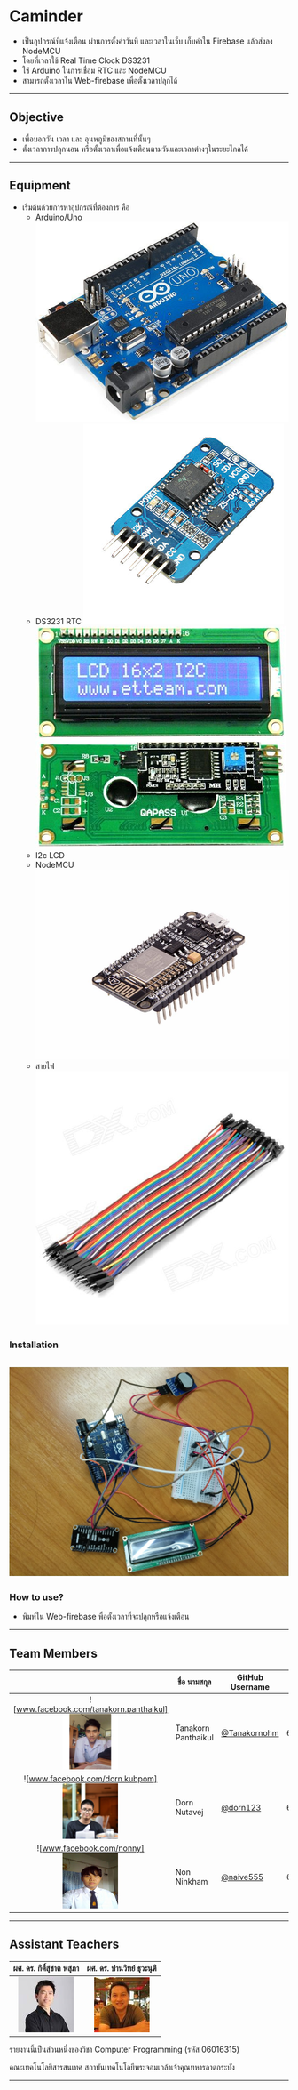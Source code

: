 # Caminder
  - เป็นอุปกรณ์ที่แจ้งเตือน ผ่านการตั้งค่าวันที่ และเวลาในเว็บ เก็บค่าใน Firebase แล้วส่งลง NodeMCU
  - โดยที่เวลาใช้ Real Time Clock DS3231
  - ใช้ Arduino ในการเชื่อม RTC และ NodeMCU
  - สามารถตั้งเวลาใน Web-firebase เพื่อตั้งเวลาปลุกได้
---
## Objective
  - เพื่อบอกวัน เวลา และ อุนหภูมิของสถานที่นั้นๆ
  - ตั้งเวลาการปลุกนอน หรือตั้งเวลาเพื่อแจ้งเตือนตามวันและเวลาต่างๆในระยะไกลได้
---
## Equipment
  - เริ่มต้นด้วยการหาอุปกรณ์ที่ต้องการ คือ
     - Arduino/Uno
     ![](/Resources/Arduino_1.jpg)
     - DS3231 RTC
     ![](/Resources/ds3231.jpg)
     ![](/Resources/i2c_lcd.jpg)
     - I2c LCD
     - NodeMCU
     ![](/Resources/NodeMCU.jpg)
     - สายไฟ
     ![](/Resources/wire.jpg)
### Installation
  ![](/Resources/installing.jpg)
---
### How to use?
  - พิมพ์ใน Web-firebase พื่อตั้งเวลาที่จะปลุกหรือแจ้งเตือน
---
## Team Members
|  |ชื่อ นามสกุล|GitHub Username|รหัสนักศึกษา|
|:-:|---------|---------------|---------|
|![www.facebook.com/tanakorn.panthaikul]<img src="/Resources/ohm.jpg" width="100" height="100">|Tanakorn Panthaikul|[@Tanakornohm](https://github.com/tanakornohm)|60070017|
|![www.facebook.com/dorn.kubpom]<img src="/Resources/dorn.jpg" width="100" height="100">|Dorn Nutavej|[@dorn123](https://github.com/dorn123)|60070026|
|![www.facebook.com/nonny]<img src="/Resources/nonny.jpg" width="100" height="100">|Non Ninkham|[@naive555](https://github.com/naive555)|60070036|

---
## Assistant Teachers
|ผศ. ดร. กิติ์สุชาต พสุภา|ผศ. ดร. ปานวิทย์ ธุวะนุติ|
|:-:|:-:|
|![](/Resources/T.Oong.png)|![](/Resources/T.Panwit.png)|

รายงานนี้เป็นส่วนหนึ่งของวิชา Computer Programming (รหัส 06016315)

คณะเทคโนโลยีสารสนเทศ สถาบันเทคโนโลยีพระจอมเกล้าเจ้าคุณทหารลาดกระบัง

---


